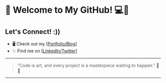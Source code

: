 # 💖 Welcome to My GitHub! 💻🌸

## Let's Connect! :))
- 🖥️ Check out my [[Portfolio/Blog](https://brookejoseph.com/)]
- ✨ Find me on [[LinkedIn/Twitter](https://x.com/BrookeaJoseph)]
---

> "Code is art, and every project is a masterpiece waiting to happen." 🎨✨

---


